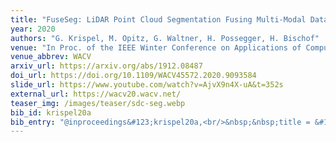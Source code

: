 ```yaml
---
title: "FuseSeg: LiDAR Point Cloud Segmentation Fusing Multi-Modal Data"
year: 2020
authors: "G. Krispel, M. Opitz, G. Waltner, H. Possegger, H. Bischof"
venue: "In Proc. of the IEEE Winter Conference on Applications of Computer Vision"
venue_abbrev: WACV
arxiv_url: https://arxiv.org/abs/1912.08487
doi_url: https://doi.org/10.1109/WACV45572.2020.9093584
slide_url: https://www.youtube.com/watch?v=AjvX9n4X-uA&t=352s
external_url: https://wacv20.wacv.net/
teaser_img: /images/teaser/sdc-seg.webp
bib_id: krispel20a
bib_entry: "@inproceedings&#123;krispel20a,<br/>&nbsp;&nbsp;title = &#123;FuseSeg: LiDAR Point Cloud Segmentation Fusing Multi-Modal Data&#125;,<br/>&nbsp;&nbsp;author = &#123;G. Krispel and M. Opitz and G. Waltner and H. Possegger and H. Bischof&#125;,<br/>&nbsp;&nbsp;booktitle = &#123;Proc. of the IEEE Winter Conference on Applications of Computer Vision (WACV)&#125;,<br/>&nbsp;&nbsp;year = &#123;2020&#125;<br/>&#125;"
---
```

